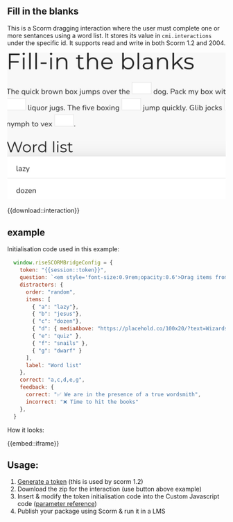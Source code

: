 ## Fill in the blanks

This is a Scorm dragging interaction where the user must complete one or more sentances using a word list. It stores its value in `cmi.interactions` under the specific id. It supports read and write in both Scorm 1.2 and 2004.

<small>![Example](./thumb.jpg)</small>

{{download::interaction}}

## example

Initialisation code used in this example:

```js
  window.riseSCORMBridgeConfig = {
    token: "{{session::token}}",
    question: `<em style='font-size:0.9rem;opacity:0.6'>Drag items from the <b>Word list</b> to the empty spaces. There may be more words than spaces.</em>\nThe quick brown box jumps over the ----- dog. Quidquid latine dictum sit, alrum videtur. Or "anything said in Latin sounds profound". A recent ironic Latin phrase to poke fun at people who seem to use Latin phrases and quotations only to make themselves sound more important or "educated". Similar to the less common omnia dicta fortiora si dicta Latina (Everything said is stronger if said in Latin). Pack my box with five ----- liquor jugs. The five boxing ----- jump quickly. Glib jocks ----- nymph to vex -----.`,
    distractors: {
      order: "random",
      items: [
        { "a": "lazy"},
        { "b": "jesus"},
        { "c": "dozen"},
        { "d": { mediaAbove: "https://placehold.co/100x20/?text=Wizards.png" }},
        { "e": "quiz" },
        { "f": "snails" },
        { "g": "dwarf" }
      ],
      label: "Word list"
    },
    correct: "a,c,d,e,g",
    feedback: {
      correct: "✅ We are in the presence of a true wordsmith",
      incorrect: "❌ Time to hit the books"
    },
  }
```

How it looks:

{{embed::iframe}}

## Usage:

1. [Generate a token](/article/token) (this is used by scorm 1.2)
2. Download the zip for the interaction (use button above example)
3. Insert & modify the token initialisation code into the Custom Javascript code ([parameter reference](/articles/token/4))
4. Publish your package using Scorm & run it in a LMS

